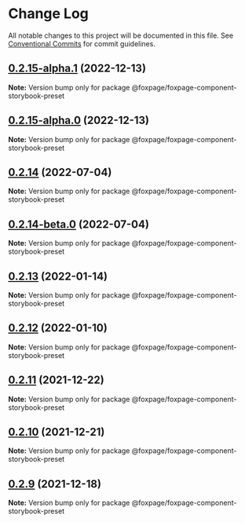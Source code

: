 # Change Log

All notable changes to this project will be documented in this file.
See [Conventional Commits](https://conventionalcommits.org) for commit guidelines.

## [0.2.15-alpha.1](https://github.com/foxpage/foxpage-component-framework/compare/@foxpage/foxpage-component-storybook-preset@0.2.15-alpha.0...@foxpage/foxpage-component-storybook-preset@0.2.15-alpha.1) (2022-12-13)

**Note:** Version bump only for package @foxpage/foxpage-component-storybook-preset





## [0.2.15-alpha.0](https://github.com/foxpage/foxpage-component-framework/compare/@foxpage/foxpage-component-storybook-preset@0.2.14...@foxpage/foxpage-component-storybook-preset@0.2.15-alpha.0) (2022-12-13)

**Note:** Version bump only for package @foxpage/foxpage-component-storybook-preset





## [0.2.14](https://github.com/foxpage/foxpage-component-framework/compare/@foxpage/foxpage-component-storybook-preset@0.2.14-beta.0...@foxpage/foxpage-component-storybook-preset@0.2.14) (2022-07-04)

**Note:** Version bump only for package @foxpage/foxpage-component-storybook-preset





## [0.2.14-beta.0](https://github.com/foxpage/foxpage-component-framework/compare/@foxpage/foxpage-component-storybook-preset@0.2.13...@foxpage/foxpage-component-storybook-preset@0.2.14-beta.0) (2022-07-04)

**Note:** Version bump only for package @foxpage/foxpage-component-storybook-preset





## [0.2.13](https://github.com/foxpage/foxpage-component-framework/compare/@foxpage/foxpage-component-storybook-preset@0.2.12...@foxpage/foxpage-component-storybook-preset@0.2.13) (2022-01-14)

**Note:** Version bump only for package @foxpage/foxpage-component-storybook-preset





## [0.2.12](https://github.com/foxpage/foxpage-component-framework/compare/@foxpage/foxpage-component-storybook-preset@0.2.11...@foxpage/foxpage-component-storybook-preset@0.2.12) (2022-01-10)

**Note:** Version bump only for package @foxpage/foxpage-component-storybook-preset





## [0.2.11](https://github.com/foxfamily/foxpage-component-framework/compare/@foxpage/foxpage-component-storybook-preset@0.2.10...@foxpage/foxpage-component-storybook-preset@0.2.11) (2021-12-22)

**Note:** Version bump only for package @foxpage/foxpage-component-storybook-preset





## [0.2.10](https://github.com/foxfamily/foxpage-component-framework/compare/@foxpage/foxpage-component-storybook-preset@0.2.9...@foxpage/foxpage-component-storybook-preset@0.2.10) (2021-12-21)

**Note:** Version bump only for package @foxpage/foxpage-component-storybook-preset





## [0.2.9](https://github.com/foxfamily/foxpage-component-framework/compare/@foxpage/foxpage-component-storybook-preset@0.2.8...@foxpage/foxpage-component-storybook-preset@0.2.9) (2021-12-18)

**Note:** Version bump only for package @foxpage/foxpage-component-storybook-preset
